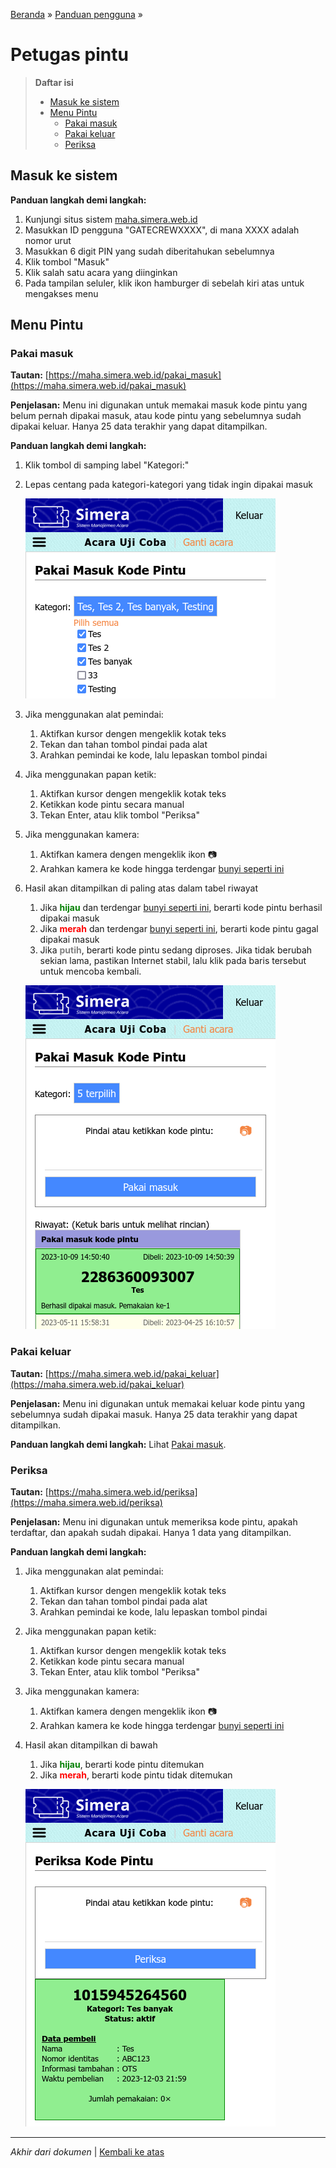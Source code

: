 <title>Petugas pintu | Cara Simera</title>

[Beranda](..) &raquo; [Panduan pengguna](.) &raquo; 
# Petugas pintu

> **Daftar isi**
> 
> - [Masuk ke sistem](#masuk-ke-sistem)
> - [Menu Pintu](#menu-pintu)
>   - [Pakai masuk](#pakai-masuk)
>   - [Pakai keluar](#pakai-keluar)
>   - [Periksa](#periksa)

## Masuk ke sistem
**Panduan langkah demi langkah:**
1. Kunjungi situs sistem [maha.simera.web.id](//maha.simera.web.id)
1. Masukkan ID pengguna "GATECREWXXXX", di mana XXXX adalah nomor urut
1. Masukkan 6 digit PIN yang sudah diberitahukan sebelumnya
1. Klik tombol "Masuk"
1. Klik salah satu acara yang diinginkan
1. Pada tampilan seluler, klik ikon hamburger di sebelah kiri atas untuk mengakses menu

## Menu Pintu
### Pakai masuk
**Tautan:** [https://maha.simera.web.id/pakai_masuk](https://maha.simera.web.id/pakai_masuk)

**Penjelasan:** Menu ini digunakan untuk memakai masuk kode pintu yang belum pernah dipakai masuk, atau kode pintu yang sebelumnya sudah dipakai keluar. Hanya 25 data terakhir yang dapat ditampilkan.

**Panduan langkah demi langkah:**
1. Klik tombol di samping label "Kategori:"
1. Lepas centang pada kategori-kategori yang tidak ingin dipakai masuk
   
   ![gambar](aset/pakaimasuk-1.png)
1. Jika menggunakan alat pemindai:
   1. Aktifkan kursor dengen mengeklik kotak teks
   1. Tekan dan tahan tombol pindai pada alat
   1. Arahkan pemindai ke kode, lalu lepaskan tombol pindai
1. Jika menggunakan papan ketik:
   1. Aktifkan kursor dengen mengeklik kotak teks
   1. Ketikkan kode pintu secara manual
   1. Tekan Enter, atau klik tombol "Periksa"
1. Jika menggunakan kamera:
   1. Aktifkan kamera dengen mengeklik ikon &#x1F4F7;&#xFE0E;
   1. Arahkan kamera ke kode hingga terdengar [bunyi seperti ini](https://maha.simera.web.id/aset/suara/Cursor1.ogg)
1. Hasil akan ditampilkan di paling atas dalam tabel riwayat
   1. Jika **<font color="green">hijau</font>** dan terdengar [bunyi seperti ini](https://maha.simera.web.id/aset/suara/Chime1.ogg), berarti kode pintu berhasil dipakai masuk
   1. Jika **<font color="red">merah</font>** dan terdengar [bunyi seperti ini](https://maha.simera.web.id/aset/suara/Buzzer1.ogg), berarti kode pintu gagal dipakai masuk
   1. Jika **<font color="gray">putih</font>**, berarti kode pintu sedang diproses. Jika tidak berubah sekian lama, pastikan Internet stabil, lalu klik pada baris tersebut untuk mencoba kembali.
   
   ![gambar](aset/pakaimasuk-2.png)

### Pakai keluar
**Tautan:** [https://maha.simera.web.id/pakai_keluar](https://maha.simera.web.id/pakai_keluar)

**Penjelasan:** Menu ini digunakan untuk memakai keluar kode pintu yang sebelumnya sudah dipakai masuk. Hanya 25 data terakhir yang dapat ditampilkan.

**Panduan langkah demi langkah:** Lihat [Pakai masuk](#pakai-masuk).

### Periksa
**Tautan:** [https://maha.simera.web.id/periksa](https://maha.simera.web.id/periksa)

**Penjelasan:** Menu ini digunakan untuk memeriksa kode pintu, apakah terdaftar, dan apakah sudah dipakai. Hanya 1 data yang ditampilkan.

**Panduan langkah demi langkah:**
1. Jika menggunakan alat pemindai:
   1. Aktifkan kursor dengen mengeklik kotak teks
   1. Tekan dan tahan tombol pindai pada alat
   1. Arahkan pemindai ke kode, lalu lepaskan tombol pindai
1. Jika menggunakan papan ketik:
   1. Aktifkan kursor dengen mengeklik kotak teks
   1. Ketikkan kode pintu secara manual
   1. Tekan Enter, atau klik tombol "Periksa"
1. Jika menggunakan kamera:
   1. Aktifkan kamera dengen mengeklik ikon &#x1F4F7;&#xFE0E;
   1. Arahkan kamera ke kode hingga terdengar [bunyi seperti ini](https://maha.simera.web.id/aset/suara/Cursor1.ogg)
1. Hasil akan ditampilkan di bawah
   1. Jika **<font color="green">hijau</font>**, berarti kode pintu ditemukan
   1. Jika **<font color="red">merah</font>**, berarti kode pintu tidak ditemukan
   
   ![gambar](aset/periksa.png)

---

_Akhir dari dokumen_ &#x7C; [Kembali ke atas](#)
